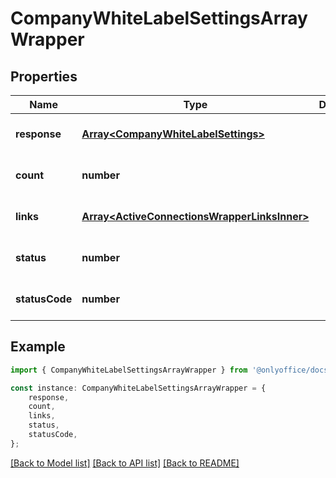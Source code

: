 # CompanyWhiteLabelSettingsArrayWrapper


## Properties

Name | Type | Description | Notes
------------ | ------------- | ------------- | -------------
**response** | [**Array&lt;CompanyWhiteLabelSettings&gt;**](CompanyWhiteLabelSettings.md) |  | [optional] [default to undefined]
**count** | **number** |  | [optional] [default to undefined]
**links** | [**Array&lt;ActiveConnectionsWrapperLinksInner&gt;**](ActiveConnectionsWrapperLinksInner.md) |  | [optional] [default to undefined]
**status** | **number** |  | [optional] [default to undefined]
**statusCode** | **number** |  | [optional] [default to undefined]

## Example

```typescript
import { CompanyWhiteLabelSettingsArrayWrapper } from '@onlyoffice/docspace-api-sdk';

const instance: CompanyWhiteLabelSettingsArrayWrapper = {
    response,
    count,
    links,
    status,
    statusCode,
};
```

[[Back to Model list]](../README.md#documentation-for-models) [[Back to API list]](../README.md#documentation-for-api-endpoints) [[Back to README]](../README.md)

